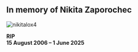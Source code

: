 ## In memory of Nikita Zaporochec

![nikitalox4](https://github.com/user-attachments/assets/74c59895-0110-43f1-8e3b-b9734d894c45)

**RIP**  
**15 August 2006 – 1 June 2025**
